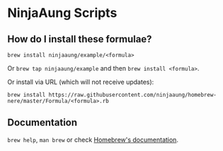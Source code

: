 # NinjaAung Scripts

## How do I install these formulae?
`brew install ninjaaung/example/<formula>`

Or `brew tap ninjaaung/example` and then `brew install <formula>`.

Or install via URL (which will not receive updates):

```
brew install https://raw.githubusercontent.com/ninjaaung/homebrew-nere/master/Formula/<formula>.rb
```

## Documentation
`brew help`, `man brew` or check [Homebrew's documentation](https://docs.brew.sh).
